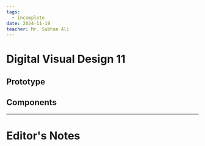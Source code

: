 ```yaml
---
tags:
  - incomplete
date: 2024-11-19
teacher: Mr. Subhan Ali
---
```

# Digital Visual Design 11
## Prototype
## Components

----------------------------------------------------------------
# Editor's Notes
